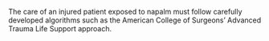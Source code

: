 The care of an injured patient exposed to napalm must follow carefully developed algorithms such as the American College of Surgeons’ Advanced Trauma Life Support approach.